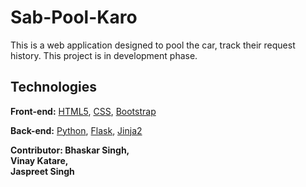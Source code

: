 # Sab-Pool-Karo
This is a web application designed to pool the car, track their request history.
This project is in development phase.

## Technologies

**Front-end:** [HTML5](http://www.w3schools.com/html/), [CSS](http://www.w3schools.com/css/), [Bootstrap](http://getbootstrap.com)

**Back-end:** [Python](https://www.python.org/), [Flask](http://flask.pocoo.org/), [Jinja2](http://jinja.pocoo.org/docs/dev/)

**Contributor:  Bhaskar Singh,\
                Vinay Katare,\
                Jaspreet Singh**
